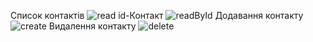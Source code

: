   Список контактів
![read](https://user-images.githubusercontent.com/106159904/221433751-bfa9f5af-c187-4b0c-9542-5f2ffc5b9741.png)
  id-Контакт
![readById](https://user-images.githubusercontent.com/106159904/221434189-c02a42ad-17fb-4c96-99fa-2c958f7225e0.png)
  Додавання контакту
![create](https://user-images.githubusercontent.com/106159904/221796929-ec08551f-9b57-4dbf-8c9b-5fcd7bfba18e.png)
  Видалення контакту
![delete](https://user-images.githubusercontent.com/106159904/221797334-dbd8e14d-f1b2-4bfc-9fbc-b0d2c7ad3d40.png)
